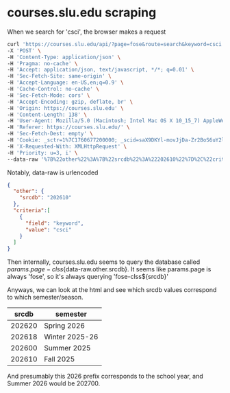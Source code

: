 # courses.slu.edu scraping

When we search for 'csci', the browser makes a request

```bash
curl 'https://courses.slu.edu/api/?page=fose&route=search&keyword=csci' \
-X 'POST' \
-H 'Content-Type: application/json' \
-H 'Pragma: no-cache' \
-H 'Accept: application/json, text/javascript, */*; q=0.01' \
-H 'Sec-Fetch-Site: same-origin' \
-H 'Accept-Language: en-US,en;q=0.9' \
-H 'Cache-Control: no-cache' \
-H 'Sec-Fetch-Mode: cors' \
-H 'Accept-Encoding: gzip, deflate, br' \
-H 'Origin: https://courses.slu.edu' \
-H 'Content-Length: 138' \
-H 'User-Agent: Mozilla/5.0 (Macintosh; Intel Mac OS X 10_15_7) AppleWebKit/605.1.15 (KHTML, like Gecko) Version/26.0.1 Safari/605.1.15' \
-H 'Referer: https://courses.slu.edu/' \
-H 'Sec-Fetch-Dest: empty' \
-H 'Cookie: _sctr=1%7C1760677200000; _scid=saX9DKYl-movJjDa-Zr2BoS6uY2lUabt; _scid_r=saX9DKYl-movJjDa-Zr2BoS6uY2lUabt; _fbp=fb.1.1760718030332.864230374654775960; _ga=GA1.2.718985217.1760718030; _tt_enable_cookie=1; _ttp=01K7SFJ1JCYSHN7ZWYM01WMH11_.tt.1; nmstat=21598240-ad45-9b21-fd87-ce40fa1af76a; ttcsid=1760718030422::JC-Fggr2uihph7FPNF5r.1.1760718030734.0; ttcsid_CQT8A2BC77U2FBUJG0TG=1760718030421::xdUGsWLBMTRTRZSJ3zVd.1.1760718030735.0; __utmzz=utmcsr=google|utmcmd=organic|utmccn=(not set)|utmcct=(not set)|utmctr=(not provided)|utmgclid=(not set); _ga_5MQ9L3X3YS=GS2.1.s1760718029$o1$g0$t1760718029$j60$l0$h0; _ga_FTVG57K2SJ=GS2.1.s1760718029$o1$g0$t1760718029$j60$l0$h0; _gcl_au=1.1.1644772738.1760718030' \
-H 'X-Requested-With: XMLHttpRequest' \
-H 'Priority: u=3, i' \
--data-raw '%7B%22other%22%3A%7B%22srcdb%22%3A%22202610%22%7D%2C%22criteria%22%3A%5B%7B%22field%22%3A%22keyword%22%2C%22value%22%3A%22csci%22%7D%5D%7D'
```

Notably, data-raw is urlencoded 
```json
{
  "other": {
    "srcdb": "202610"
  },
  "criteria":[
    {
      "field": "keyword",
      "value": "csci"
    }
  ]
}
```

Then internally, courses.slu.edu seems to query the database
called ${params.page}-clss${data-raw.other.srcdb}. It seems like 
params.page is always 'fose', so it's always querying 'fose-clss${srcdb}'

Anyways, we can look at the html and see which srcdb values correspond 
to which semester/season.

|srcdb|semester|
|-----|--------|
|202620|Spring 2026|
|202618|Winter 2025-26|
|202600|Summer 2025|
|202610|Fall 2025|

And presumably this 2026 prefix corresponds to the school year,
and Summer 2026 would be 202700.